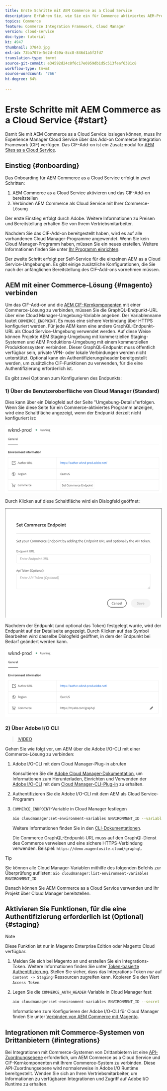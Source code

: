 ```yaml
---
title: Erste Schritte mit AEM Commerce as a Cloud Service
description: Erfahren Sie, wie Sie ein für Commerce aktiviertes AEM-Projekt in einer laufenden AEM as a Cloud Service -Umgebung bereitstellen. Verwenden Sie Funktionen von Adobe Cloud Manager und eine CI/CD-Pipeline, um die Venia-Referenz-Storefront in einer laufenden Umgebung zu erstellen.
topics: Commerce
feature: Commerce Integration Framework, Cloud Manager
version: cloud-service
doc-type: tutorial
kt: 4947
thumbnail: 37843.jpg
exl-id: 73ba707e-5e2d-459a-8cc8-846d1a5f2fd7
translation-type: tm+mt
source-git-commit: e34592d24c8f6c17e6959db1d5c513feaf6381c8
workflow-type: tm+mt
source-wordcount: '766'
ht-degree: 64%

---
```


# Erste Schritte mit AEM Commerce as a Cloud Service {#start}

Damit Sie mit AEM Commerce as a Cloud Service loslegen können, muss Ihr Experience Manager Cloud Service über das Add-on Commerce Integration Framework (CIF) verfügen. Das CIF-Add-on ist ein Zusatzmodul für [AEM Sites as a Cloud Service](https://docs.adobe.com/content/help/de-DE/experience-manager-cloud-service/sites/home.translate.html).

## Einstieg {#onboarding}

Das Onboarding für AEM Commerce as a Cloud Service erfolgt in zwei Schritten:

1. AEM Commerce as a Cloud Service aktivieren und das CIF-Add-on bereitstellen
2. Verbinden AEM Commerce als Cloud Service mit Ihrer Commerce-Lösung

Der erste Einstieg erfolgt durch Adobe. Weitere Informationen zu Preisen und Bereitstellung erhalten Sie von Ihrem Vertriebsmitarbeiter.

Nachdem Sie das CIF-Add-on bereitgestellt haben, wird es auf alle vorhandenen Cloud Manager-Programme angewendet. Wenn Sie kein Cloud Manager-Programm haben, müssen Sie ein neues erstellen. Weitere Informationen finden Sie unter [Ihr Programm einrichten](https://docs.adobe.com/content/help/de-DE/experience-manager-cloud-manager/using/getting-started/setting-up-program.html).

Der zweite Schritt erfolgt per Self-Service für die einzelnen AEM as a Cloud Service-Umgebungen. Es gibt einige zusätzliche Konfigurationen, die Sie nach der anfänglichen Bereitstellung des CIF-Add-ons vornehmen müssen.

## AEM mit einer Commerce-Lösung {#magento} verbinden

Um das CIF-Add-on und die [AEM CIF-Kernkomponenten](https://github.com/adobe/aem-core-cif-components) mit einer Commerce-Lösung zu verbinden, müssen Sie die GraphQL-Endpunkt-URL über eine Cloud Manager-Umgebung-Variable angeben. Der Variablenname lautet `COMMERCE_ENDPOINT`. Es muss eine sichere Verbindung über HTTPS konfiguriert werden.
Für jede AEM kann eine andere GraphQL-Endpunkt-URL als Cloud Service-Umgebung verwendet werden. Auf diese Weise können Projekte AEM Staging-Umgebung mit kommerziellen Staging-Systemen und AEM Produktions-Umgebung mit einem kommerziellen Produktionssystem verbinden. Dieser GraphQL-Endpunkt muss öffentlich verfügbar sein, private VPN- oder lokale Verbindungen werden nicht unterstützt. Optional kann ein Authentifizierungsheader bereitgestellt werden, um zusätzliche CIF-Funktionen zu verwenden, für die eine Authentifizierung erforderlich ist.

Es gibt zwei Optionen zum Konfigurieren des Endpunkts:

### 1) Über die Benutzeroberfläche von Cloud Manager (Standard)

Dies kann über ein Dialogfeld auf der Seite &quot;Umgebung-Details&quot;erfolgen. Wenn Sie diese Seite für ein Commerce-aktiviertes Programm anzeigen, wird eine Schaltfläche angezeigt, wenn der Endpunkt derzeit nicht konfiguriert ist:

![Abzeichen für „Umweltfreundlich“ – endgültige Implementierung](/help/commerce-cloud/assets/commerce-cmui.png)

Durch Klicken auf diese Schaltfläche wird ein Dialogfeld geöffnet:

![Abzeichen für „Umweltfreundlich“ – endgültige Implementierung](/help/commerce-cloud/assets/commerce-cm-endpoint.png)

Nachdem der Endpunkt (und optional das Token) festgelegt wurde, wird der Endpunkt auf der Detailseite angezeigt. Durch Klicken auf das Symbol Bearbeiten wird dasselbe Dialogfeld geöffnet, in dem der Endpunkt bei Bedarf geändert werden kann.

![Abzeichen für „Umweltfreundlich“ – endgültige Implementierung](/help/commerce-cloud/assets/commerce-cmui-done.png)

### 2) Über Adobe I/O CLI

>[!VIDEO](https://video.tv.adobe.com/v/37843?quality=12&learn=on)

Gehen Sie wie folgt vor, um AEM über die Adobe I/O-CLI mit einer Commerce-Lösung zu verbinden:

1. Adobe I/O-CLI mit dem Cloud Manager-Plug-in abrufen

   Konsultieren Sie die [Adobe Cloud Manager-Dokumentation](https://docs.adobe.com/content/help/de-DE/experience-manager-cloud-manager/using/introduction-to-cloud-manager.html), um Informationen zum Herunterladen, Einrichten und Verwenden der [Adobe I/O-CLI](https://github.com/adobe/aio-cli) mit dem [Cloud Manager-CLI-Plug-in](https://github.com/adobe/aio-cli-plugin-cloudmanager) zu erhalten.

2. Authentifizieren Sie die Adobe I/O-CLI mit dem AEM als Cloud Service-Programm

3. `COMMERCE_ENDPOINT`-Variable in Cloud Manager festlegen

   ```bash
   aio cloudmanager:set-environment-variables ENVIRONMENT_ID --variable COMMERCE_ENDPOINT "<Magento GraphQL endpoint URL>"
   ```

   Weitere Informationen finden Sie in den [CLI-Dokumentationen](https://github.com/adobe/aio-cli-plugin-cloudmanager#aio-cloudmanagerset-environment-variables-environmentid).

   Die Commerce GraphQL-Endpunkt-URL muss auf den GraphQl-Dienst des Commerce verweisen und eine sichere HTTPS-Verbindung verwenden. Beispiel: `https://demo.magentosite.cloud/graphql`.

>[!TIP]
>
>Sie können alle Cloud Manager-Variablen mithilfe des folgenden Befehls zur Überprüfung auflisten: `aio cloudmanager:list-environment-variables ENVIRONMENT_ID`

Danach können Sie AEM Commerce as a Cloud Service verwenden und Ihr Projekt über Cloud Manager bereitstellen.

## Aktivieren Sie Funktionen, für die eine Authentifizierung erforderlich ist (Optional) {#staging}

>[!NOTE]
>
>Diese Funktion ist nur in Magento Enterprise Edition oder Magento Cloud verfügbar.

1. Melden Sie sich bei Magento an und erstellen Sie ein Integrations-Token. Weitere Informationen finden Sie unter [Token-basierte Authentifizierung](https://devdocs.magento.com/guides/v2.4/get-started/authentication/gs-authentication-token.html#integration-tokens). Stellen Sie sicher, dass das Integrations-Token *nur* auf `Content -> Staging`-Ressourcen zugreifen kann. Kopieren Sie den Wert `Access Token`.

1. Legen Sie die `COMMERCE_AUTH_HEADER`-Variable in Cloud Manager fest:

   ```bash
   aio cloudmanager:set-environment-variables ENVIRONMENT_ID --secret COMMERCE_AUTH_HEADER "Authorization: Bearer <Access Token>"
   ```

   Informationen zum Konfigurieren der Adobe I/O-CLI für Cloud Manager finden Sie unter [Verbinden von AEM Commerce mit Magento](#magento).

## Integrationen mit Commerce-Systemen von Drittanbietern {#integrations}

Bei Integrationen mit Commerce-Systemen von Drittanbietern ist eine [API-Zuordnungsebene](architecture/third-party.md) erforderlich, um AEM Commerce as a Cloud Service und CIF-Kernkomponenten mit Ihrem Commerce-System zu verbinden. Diese API-Zuordnungsebene wird normalerweise in Adobe I/O Runtime bereitgestellt. Wenden Sie sich an Ihren Vertriebsmitarbeiter, um Informationen zu verfügbaren Integrationen und Zugriff auf Adobe I/O Runtime zu erhalten.
